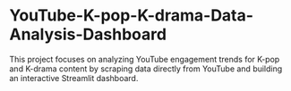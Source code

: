 # YouTube-K-pop-K-drama-Data-Analysis-Dashboard
This project focuses on analyzing YouTube engagement trends for K-pop and K-drama content by scraping data directly from YouTube and building an interactive Streamlit dashboard.
